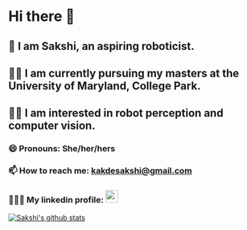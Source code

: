 # Hi there 👋 
## 👧 I am Sakshi, an aspiring roboticist. 
## 👩‍🎓 I am currently pursuing my masters at the University of Maryland, College Park.
## 👩‍💻 I am interested in robot perception and computer vision.

### 😄 Pronouns: She/her/hers
### 📫 How to reach me: kakdesakshi@gmail.com
### 👩🏻‍💼 My linkedin profile: <a href="https://www.linkedin.com/in/sakshikakde/"><img height="25" src="https://img.shields.io/badge/LinkedIn-0077B5?style=for-the-badge&logo=linkedin&logoColor=white"></a>
[![Sakshi's github stats](https://github-readme-stats.vercel.app/api?username=sakshikakde&show_icons=true&theme=radical)](https://github.com/sakshikakde/github-readme-stats) 



<!--
**sakshikakde/sakshikakde** is a ✨ _special_ ✨ repository because its `README.md` (this file) appears on your GitHub profile.

Here are some ideas to get you started:

- 🔭 I’m currently working on ...
- 🌱 I’m currently learning ...
- 👯 I’m looking to collaborate on ...
- 🤔 I’m looking for help with ...
- 💬 Ask me about ...
- 📫 How to reach me: ...
- 😄 Pronouns: ...
- ⚡ Fun fact: ...
-->
